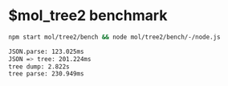 # $mol_tree2 benchmark

```sh
npm start mol/tree2/bench && node mol/tree2/bench/-/node.js

JSON.parse: 123.025ms
JSON => tree: 201.224ms
tree dump: 2.822s
tree parse: 230.949ms
```
